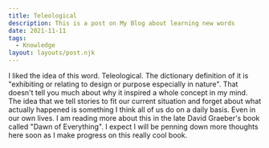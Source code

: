 ```yaml
---
title: Teleological
description: This is a post on My Blog about learning new words
date: 2021-11-11
tags:
  - Knowledge
layout: layouts/post.njk
---
```

I liked the idea of this word. Teleological. The dictionary definition of it is "exhibiting or relating to design or purpose especially in nature". That doesn't tell you much about why it inspired a whole concept in my mind. 
The idea that we tell stories to fit our current situation and forget about what actually happened is something I think all of us do on a daily basis. Even in our own lives. I am reading more about this in the late David Graeber's book called "Dawn of Everything". I expect I will be penning down more thoughts here soon as I make progress on this really cool book.